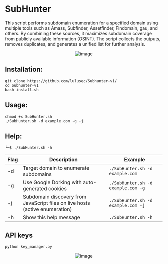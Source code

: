 # SubHunter
This script performs  subdomain enumeration for a specified domain using multiple tools such as Amass, Subfinder, Assetfinder, Findomain, gau, and others. By combining these sources, it maximizes subdomain coverage from publicly available information (OSINT). The script collects the outputs, removes duplicates, and generates a unified list for further analysis.


<p align="center">
 <img src="https://github.com/user-attachments/assets/6bc40724-ad16-4d8a-a1dc-848383d29ca2" alt="image">
</p>

## Installation:
```
git clone https://github.com/lulusec/Subhunter-v1/
cd Subhunter-v1
bash install.sh
```

## Usage:
```
chmod +x SubHunter.sh
./SubHunter.sh -d example.com -g -j
```
## Help:
```
└─$ ./SubHunter.sh -h
```
| Flag | Description                                         | Example                          |
|------|-----------------------------------------------------|----------------------------------|
| -d   | Target domain to enumerate subdomains               | `./SubHunter.sh -d example.com`  |
| -g   | Use Google Dorking with auto-generated cookies      | `./SubHunter.sh -d example.com -g`              |
| -j   | Subdomain discovery from JavaScript files on live hosts (active enumeration)    | `./SubHunter.sh -d example.com -j`              |
| -h   | Show this help message                              | `./SubHunter.sh -h`              |

## API keys
```
python key_manager.py
```
<p align="center">
 <img src="https://github.com/user-attachments/assets/bc99a933-b02d-4209-8786-55cdb603c30e" alt="image">
</p>


